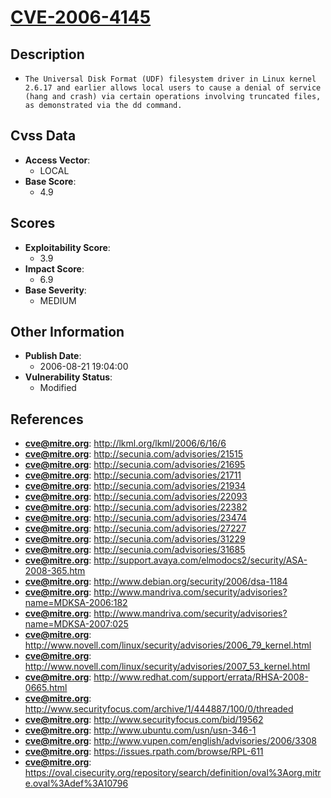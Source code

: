 
# [CVE-2006-4145](https://cve.mitre.org/cgi-bin/cvename.cgi?name=CVE-2006-4145)

## Description

- `The Universal Disk Format (UDF) filesystem driver in Linux kernel 2.6.17 and earlier allows local users to cause a denial of service (hang and crash) via certain operations involving truncated files, as demonstrated via the dd command.`

## Cvss Data

- **Access Vector**:
  - LOCAL
- **Base Score**:
  - 4.9

## Scores

- **Exploitability Score**:
  - 3.9
- **Impact Score**:
  - 6.9
- **Base Severity**:
  - MEDIUM

## Other Information

- **Publish Date**:
  - 2006-08-21 19:04:00
- **Vulnerability Status**:
  - Modified

## References

- **cve@mitre.org**: http://lkml.org/lkml/2006/6/16/6
- **cve@mitre.org**: http://secunia.com/advisories/21515
- **cve@mitre.org**: http://secunia.com/advisories/21695
- **cve@mitre.org**: http://secunia.com/advisories/21711
- **cve@mitre.org**: http://secunia.com/advisories/21934
- **cve@mitre.org**: http://secunia.com/advisories/22093
- **cve@mitre.org**: http://secunia.com/advisories/22382
- **cve@mitre.org**: http://secunia.com/advisories/23474
- **cve@mitre.org**: http://secunia.com/advisories/27227
- **cve@mitre.org**: http://secunia.com/advisories/31229
- **cve@mitre.org**: http://secunia.com/advisories/31685
- **cve@mitre.org**: http://support.avaya.com/elmodocs2/security/ASA-2008-365.htm
- **cve@mitre.org**: http://www.debian.org/security/2006/dsa-1184
- **cve@mitre.org**: http://www.mandriva.com/security/advisories?name=MDKSA-2006:182
- **cve@mitre.org**: http://www.mandriva.com/security/advisories?name=MDKSA-2007:025
- **cve@mitre.org**: http://www.novell.com/linux/security/advisories/2006_79_kernel.html
- **cve@mitre.org**: http://www.novell.com/linux/security/advisories/2007_53_kernel.html
- **cve@mitre.org**: http://www.redhat.com/support/errata/RHSA-2008-0665.html
- **cve@mitre.org**: http://www.securityfocus.com/archive/1/444887/100/0/threaded
- **cve@mitre.org**: http://www.securityfocus.com/bid/19562
- **cve@mitre.org**: http://www.ubuntu.com/usn/usn-346-1
- **cve@mitre.org**: http://www.vupen.com/english/advisories/2006/3308
- **cve@mitre.org**: https://issues.rpath.com/browse/RPL-611
- **cve@mitre.org**: https://oval.cisecurity.org/repository/search/definition/oval%3Aorg.mitre.oval%3Adef%3A10796
